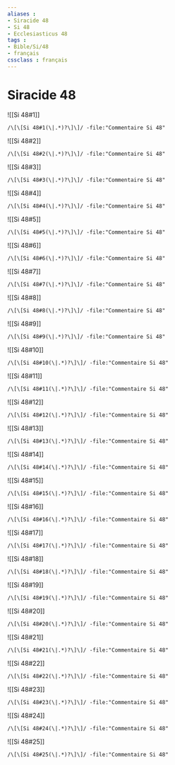 ```yaml
---
aliases : 
- Siracide 48
- Si 48
- Ecclesiasticus 48
tags : 
- Bible/Si/48
- français
cssclass : français
---
```


# Siracide 48

![[Si 48#1]]

```query
/\[\[Si 48#1(\|.*)?\]\]/ -file:"Commentaire Si 48"
```

![[Si 48#2]]

```query
/\[\[Si 48#2(\|.*)?\]\]/ -file:"Commentaire Si 48"
```

![[Si 48#3]]

```query
/\[\[Si 48#3(\|.*)?\]\]/ -file:"Commentaire Si 48"
```

![[Si 48#4]]

```query
/\[\[Si 48#4(\|.*)?\]\]/ -file:"Commentaire Si 48"
```

![[Si 48#5]]

```query
/\[\[Si 48#5(\|.*)?\]\]/ -file:"Commentaire Si 48"
```

![[Si 48#6]]

```query
/\[\[Si 48#6(\|.*)?\]\]/ -file:"Commentaire Si 48"
```

![[Si 48#7]]

```query
/\[\[Si 48#7(\|.*)?\]\]/ -file:"Commentaire Si 48"
```

![[Si 48#8]]

```query
/\[\[Si 48#8(\|.*)?\]\]/ -file:"Commentaire Si 48"
```

![[Si 48#9]]

```query
/\[\[Si 48#9(\|.*)?\]\]/ -file:"Commentaire Si 48"
```

![[Si 48#10]]

```query
/\[\[Si 48#10(\|.*)?\]\]/ -file:"Commentaire Si 48"
```

![[Si 48#11]]

```query
/\[\[Si 48#11(\|.*)?\]\]/ -file:"Commentaire Si 48"
```

![[Si 48#12]]

```query
/\[\[Si 48#12(\|.*)?\]\]/ -file:"Commentaire Si 48"
```

![[Si 48#13]]

```query
/\[\[Si 48#13(\|.*)?\]\]/ -file:"Commentaire Si 48"
```

![[Si 48#14]]

```query
/\[\[Si 48#14(\|.*)?\]\]/ -file:"Commentaire Si 48"
```

![[Si 48#15]]

```query
/\[\[Si 48#15(\|.*)?\]\]/ -file:"Commentaire Si 48"
```

![[Si 48#16]]

```query
/\[\[Si 48#16(\|.*)?\]\]/ -file:"Commentaire Si 48"
```

![[Si 48#17]]

```query
/\[\[Si 48#17(\|.*)?\]\]/ -file:"Commentaire Si 48"
```

![[Si 48#18]]

```query
/\[\[Si 48#18(\|.*)?\]\]/ -file:"Commentaire Si 48"
```

![[Si 48#19]]

```query
/\[\[Si 48#19(\|.*)?\]\]/ -file:"Commentaire Si 48"
```

![[Si 48#20]]

```query
/\[\[Si 48#20(\|.*)?\]\]/ -file:"Commentaire Si 48"
```

![[Si 48#21]]

```query
/\[\[Si 48#21(\|.*)?\]\]/ -file:"Commentaire Si 48"
```

![[Si 48#22]]

```query
/\[\[Si 48#22(\|.*)?\]\]/ -file:"Commentaire Si 48"
```

![[Si 48#23]]

```query
/\[\[Si 48#23(\|.*)?\]\]/ -file:"Commentaire Si 48"
```

![[Si 48#24]]

```query
/\[\[Si 48#24(\|.*)?\]\]/ -file:"Commentaire Si 48"
```

![[Si 48#25]]

```query
/\[\[Si 48#25(\|.*)?\]\]/ -file:"Commentaire Si 48"
```

